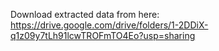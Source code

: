 Download extracted data from here: https://drive.google.com/drive/folders/1-2DDiX-q1z09y7tLh91lcwTROFmTO4Eo?usp=sharing
